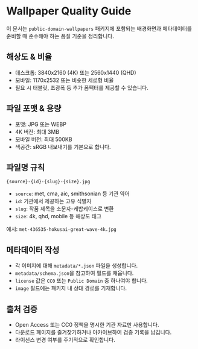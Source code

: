 # Wallpaper Quality Guide

이 문서는 `public-domain-wallpapers` 패키지에 포함되는 배경화면과 메타데이터를 준비할 때 준수해야 하는 품질 기준을 정리합니다.

## 해상도 & 비율

- 데스크톱: 3840x2160 (4K) 또는 2560x1440 (QHD)
- 모바일: 1170x2532 또는 비슷한 세로형 비율
- 필요 시 태블릿, 초광폭 등 추가 폼팩터를 제공할 수 있습니다.

## 파일 포맷 & 용량

- 포맷: JPG 또는 WEBP
- 4K 버전: 최대 3MB
- 모바일 버전: 최대 500KB
- 색공간: sRGB 내보내기를 기본으로 합니다.

## 파일명 규칙

```
{source}-{id}-{slug}-{size}.jpg
```

- `source`: met, cma, aic, smithsonian 등 기관 약어
- `id`: 기관에서 제공하는 고유 식별자
- `slug`: 작품 제목을 소문자-케밥케이스로 변환
- `size`: 4k, qhd, mobile 등 해상도 태그

예시: `met-436535-hokusai-great-wave-4k.jpg`

## 메타데이터 작성

- 각 이미지에 대해 `metadata/*.json` 파일을 생성합니다.
- `metadata/schema.json`을 참고하여 필드를 채웁니다.
- `license` 값은 `CC0` 또는 `Public Domain` 중 하나여야 합니다.
- `image` 필드에는 패키지 내 상대 경로를 기재합니다.

## 출처 검증

- Open Access 또는 CC0 정책을 명시한 기관 자료만 사용합니다.
- 다운로드 페이지를 즐겨찾기하거나 아카이브하여 검증 기록을 남깁니다.
- 라이선스 변경 여부를 주기적으로 확인합니다.
